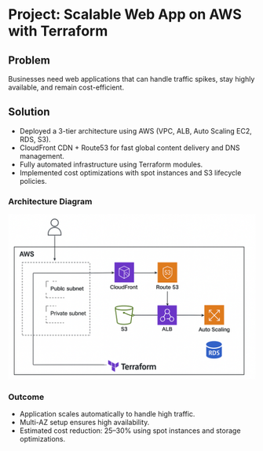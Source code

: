 # Project: Scalable Web App on AWS with Terraform

## Problem
Businesses need web applications that can handle traffic spikes, stay highly available, and remain cost-efficient.

## Solution
- Deployed a 3-tier architecture using AWS (VPC, ALB, Auto Scaling EC2, RDS, S3).
- CloudFront CDN + Route53 for fast global content delivery and DNS management.
- Fully automated infrastructure using Terraform modules.
- Implemented cost optimizations with spot instances and S3 lifecycle policies.

### Architecture Diagram
![Architecture](./Architecture%20Diagram.png)

### Outcome
- Application scales automatically to handle high traffic.
- Multi-AZ setup ensures high availability.
- Estimated cost reduction: 25–30% using spot instances and storage optimizations.

